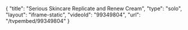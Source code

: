 {
    "title": "Serious Skincare Replicate and Renew Cream",
    "type": "solo",
    "layout": "iframe-static",
    "videoId": "99349804",
    "url": "\/tvpembed\/99349804"
}